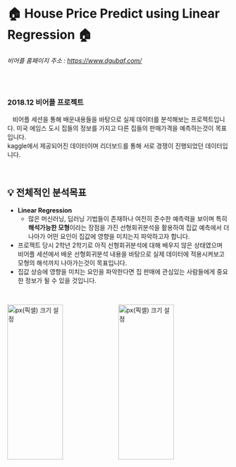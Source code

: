 # :house: House Price Predict using Linear Regression :house: <br>
###### 비어플 홈페이지 주소 : https://www.dgubaf.com/

<br>

### 2018.12 비어플 프로젝트
&nbsp;&nbsp; 비어플 세션을 통해 배운내용들을 바탕으로 실제 데이터를 분석해보는 프로젝트입니다. 미국 에임스 도시 집들의 정보를 가지고 다른 집들의 판매가격을 예측하는것이 목표입니다.<br>
kaggle에서 제공되어진 데이터이며 리더보드를 통해 서로 경쟁이 진행되었던 데이터입니다.

<br>

## :bulb: 전체적인 분석목표
 - **Linear Regression**
   + 많은 머신러닝, 딥러닝 기법들이 존재하나 여전히 준수한 예측력을 보이며 특히 **해석가능한 모형**이라는 장점을 가진 선형회귀분석을 활용하여 집값 예측에서 더 나아가 어떤 요인이 집값에 영향을 미치는지 파악하고자 합니다.<br>
 - 프로젝트 당시 2학년 2학기로 아직 선형회귀분석에 대해 배우지 않은 상태였으며 비어플 세션에서 배운 선형회귀분석 내용을 바탕으로 실제 데이터에 적용시켜보고 모형의 해석까지 나아가는것이 목표입니다.<br>
 - 집값 상승에 영향을 미치는 요인을 파악한다면 집 판매에 관심있는 사람들에게 중요한 정보가 될 수 있을 것입니다.

<br>

<img src="https://user-images.githubusercontent.com/61648914/90131156-a58cd000-dda6-11ea-8a81-dda5e494d0b4.png" width="50%" height="30%" title="px(픽셀) 크기 설정"><img src="https://user-images.githubusercontent.com/61648914/90131258-cce39d00-dda6-11ea-922c-edf34f5d5af3.png" width="50%" height="30%" title="px(픽셀) 크기 설정">

